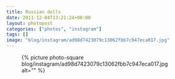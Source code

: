 ```yaml
---
title: Russian dolls
date: 2011-12-04T13:21:24+00:00
layout: photopost
categories: ["photos", "instagram"]
tags: []
image: "blog/instagram/ad98d7423079c13062fbb7c947eca017.jpg"
---
```


<figure class="photo photo--square">
  {% picture photo-square blog/instagram/ad98d7423079c13062fbb7c947eca017.jpg alt="" %}
</figure>


